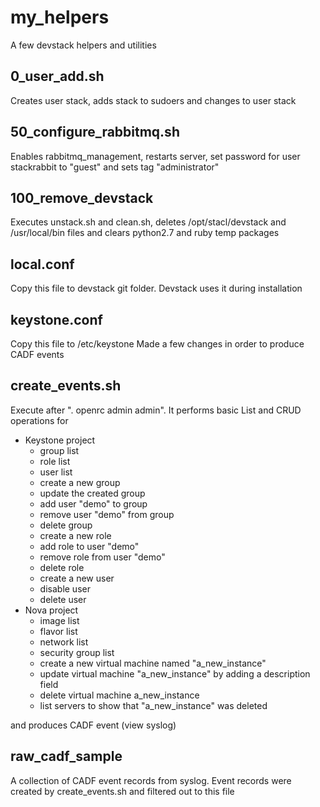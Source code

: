 # my_helpers
A few devstack helpers and utilities
## 0_user_add.sh
Creates user stack, adds stack to sudoers and changes to user stack
## 50_configure_rabbitmq.sh
Enables rabbitmq_management, restarts server, set password for user stackrabbit to "guest" and sets tag "administrator"
## 100_remove_devstack
Executes unstack.sh and clean.sh, deletes /opt/stacl/devstack and /usr/local/bin files and clears python2.7 and ruby temp packages
## local.conf
Copy this file to devstack git folder. Devstack uses it during installation
## keystone.conf
Copy this file to /etc/keystone
Made a few changes in order to produce CADF events
## create_events.sh
Execute after ". openrc admin admin". It performs basic List and CRUD operations for
* Keystone project
  * group list
  * role list
  * user list
  * create a new group
  * update the created group
  * add user "demo" to group
  * remove user "demo" from group
  * delete group
  * create a new role
  * add role to user "demo"
  * remove role from user "demo"
  * delete role
  * create a new user
  * disable user
  * delete user
* Nova project
  * image list
  * flavor list
  * network list
  * security group list
  * create a new virtual machine named "a_new_instance"
  * update virtual machine "a_new_instance" by adding a description field
  * delete virtual machine a_new_instance
  * list servers to show that "a_new_instance" was deleted

and produces CADF event (view syslog)

## raw_cadf_sample
A collection of CADF event records from syslog. Event records were created by create_events.sh and filtered out to this file 
